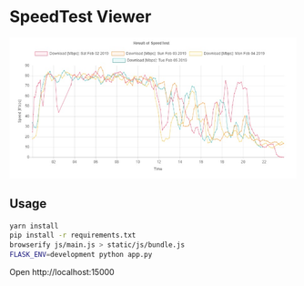 # SpeedTest Viewer

![example image](/static/image/speedtestviewer.jpg)

## Usage

```bash
yarn install
pip install -r requirements.txt
browserify js/main.js > static/js/bundle.js
FLASK_ENV=development python app.py
```

Open http://localhost:15000


